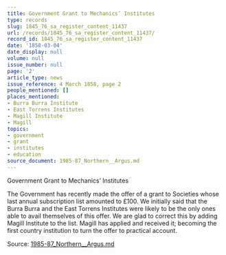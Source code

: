 ```yaml
---
title: Government Grant to Mechanics’ Institutes
type: records
slug: 1845_76_sa_register_content_11437
url: /records/1845_76_sa_register_content_11437/
record_id: 1845_76_sa_register_content_11437
date: '1858-03-04'
date_display: null
volume: null
issue_number: null
page: '2'
article_type: news
issue_reference: 4 March 1858, page 2
people_mentioned: []
places_mentioned:
- Burra Burra Institute
- East Torrens Institutes
- Magill Institute
- Magill
topics:
- government
- grant
- institutes
- education
source_document: 1985-87_Northern__Argus.md
---
```


Government Grant to Mechanics’ Institutes

The Government has recently made the offer of a grant to Societies whose last annual subscription list amounted to £100.  We initially said that the Burra Burra and the East Torrens Institutes were likely to be the only ones able to avail themselves of this offer.  We are glad to correct this by adding Magill Institute to the list.  Magill has applied and received it; becoming the first country institution to turn the offer to practical account.

Source: [1985-87_Northern__Argus.md](/downloads/markdown/1985-87_Northern__Argus.md)
